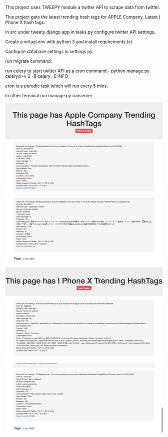 This project uses TWEEPY module a twitter API to scrape data from twitter.

This project gets the latest trending hash tags for APPLE Company, Latest I Phone X hash tags.

In src under tweety django app in tasks.py configure twitter API settings.

Create a virtual env with python 3 and install requirements.txt.

Configure database settings in settings.py.

run migrate command.

run celery to start twitter API as a cron command:- python manage.py celeryd -v 2 -B celery -E INFO

cron is a perodic task which will run every 5 mins.

In other terminal run manage.py runserver

![alt text](https://github.com/sskadit/iphonedjangotwitter/blob/master/1.png)

![alt text](https://github.com/sskadit/iphonedjangotwitter/blob/master/2.png)

![alt text](https://github.com/sskadit/iphonedjangotwitter/blob/master/3.png)

![alt text](https://github.com/sskadit/iphonedjangotwitter/blob/master/4.png)





